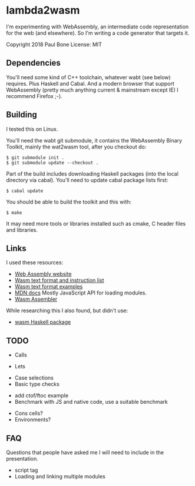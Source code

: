 
# lambda2wasm

I'm experimenting with WebAssembly, an intermediate code representation for
the web (and elsewhere).  So I'm writing a code generator that targets it.

Copyright 2018 Paul Bone
License: MIT


## Dependencies

You'll need some kind of C++ toolchain, whatever wabt (see below) requires.
Plus Haskell and Cabal.  And a modern browser that support WebAssembly
(pretty much anything current & mainstream except IE) I recommend Firefox
;-).


## Building

I tested this on Linux.

You'll need the wabt git submodule, it contains the WebAssembly Binary
Toolkit, mainly the wat2wasm tool,  after you checkout do:

    $ git submodule init .
    $ git submodule update --checkout .

Part of the build includes downloading Haskell packages (into the local
directory via cabal).  You'll need to update cabal package lists first:

    $ cabal update

You should be able to build the toolkit and this with:

    $ make

It may need more tools or libraries installed such as cmake, C header files
and libraries.


## Links

I used these resources:

 * [Web Assembly website](http://webassembly.org)
 * [Wasm text format and instruction list](https://webassembly.github.io/spec/core/text/instructions.html)
 * [Wasm text format examples](https://github.com/WebAssembly/spec/tree/master/test/core)
 * [MDN docs](https://developer.mozilla.org/en-US/docs/WebAssembly) Mostly
  JavaScript API for loading modules.
 * [Wasm Assembler](https://github.com/webassembly/wabt)

While researching this I also found, but didn't use:

 * [wasm Haskell package](https://hackage.haskell.org/package/wasm)


## TODO

 + Calls
 * Lets
 + Case selections
 + Basic type checks
 * add ctof/ftoc example
 * Benchmark with JS and native code, use a suitable benchmark
 + Cons cells?
 + Environments?


## FAQ

Questions that people have asked me I will need to include in the
presentation.

 * script tag
 * Loading and linking multiple modules


